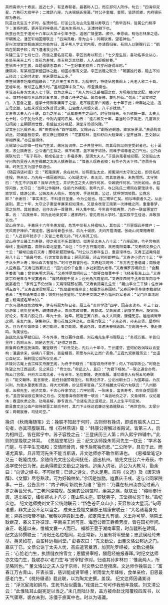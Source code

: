 <!-- { "loadSidebar": true } -->
	英煦斋师六十寿辰，适近七夕，有呈寿联者，最著称人口，而忘却何人所作。句云：“四海仰双星，六秩衍大挠甲子；二难跻八座，九夫锡娲氏笙簧。”时公子奎耀、奎照，皆跻贰卿，内府锡乐部为寿云。
	阮芸台先生五十岁时，在漕帅任。衍圣公孔冶山先生赠以寿联云：“鼎甲连科，皆属公门桃李下；淮扬列郡，更开军府梓桑间。”盖先生扬州人，正漕帅辖下也。
	阮芸台先生于道光十八年以大学士引年予告，返居广陵里第。濒行，奉恩谕，有怡志林泉之语，举朝羡之。潘芝轩相国赠联云：“四海具瞻，尊为山斗；同朝钦羡，望若神仙。”
	吴兴沈坳堂世枫由湖北方伯告归，其子希人学士官内阁，亦请假归省。有同人以联赠行云：“鹤鸣在阴其子和；鸿飞遵渚我公归。”
	朱建三生于七月七日，所居之里名百花巷，李笠翁寿以联云；“七夕是生辰，喜功名事业从心，处处带来天上巧；百花为寿域，羡玉树芝兰绕膝，人人占却眼前春。”
	笠翁五十岁生男，自题楹联志喜云：“一生好事无双日；百岁闲身得半时。”
	康熙间，有某相国家擅园林之胜，相国亦雅有文望。李笠翁赠之联云：“朝罢独行春，踏去不知三径远；公余时读史，坐来便觉五云多。”
	李笠翁赠李坦庵相国联云：“名世天生五百年，为福黎民，特使早居黄阁上；元老人称二十载，宜增华发，谁知正在黑头时。”盖相国年未及三旬，即登揆席也。
	李笠翁有寿方太夫人七十联，自为之序云：“夫人为何芝岳相国之女，方坦庵宫詹之配，楼冈学士、邵村侍御与三孰四世五孝廉，暨谦六任子之母。茹斋奉佛，兼礼列仙。”句云：“出宰相之门，入宫詹之室，居学士侍御孝廉胄子之堂，足不履民家户阂者，七十年于此；继麻姑之迹，追王母之踨，证如来观音文殊普贤之果，口偏食人间烟火者，八千岁犹然。”
	又寿陈太夫人八十联，自为之序云：“此蕉鹿先生之母也，时昼锦归来，专为称觞一事。太夫人七十时，令子犹为外吏，今则内擢司农矣。句云：‘逾古稀又十年，喜当时令子高迁，几度锦衣归阀阅；去期颐尚廿载，看后兹文孙继起，满堂牙笏颂冈陵。’”
	梁文庄公乞假养亲，赐“莱衣昼永”四字扁额，又赐诗云：“翻祝还朝晚，卿家庆更深。”夫语肫挚如此，可谓备极恩荣。嵇文恭公赠联云：“花宴琼林，温仲舒由大魁秉政；堂开昼锦，王文献以宰相养亲。”亦庄丽得体。
	无锡邹小山宗伯一桂有门生某，弟兄皆词林，二子并登甲科，而其母则以侧室受封者也。七十诞辰，求公撰寿言，公令诸门生拟之，俱不称意。盖不难于颂扬，而难于得尊者之口气也。公乃自撰联句云：“有子有孙，都成名进士；多福多寿，是谓太夫人。”于是执笔者咸叹服。又张船山太守问陶为吴谷人先生锡麟之太夫人撰寿联云：“惟善人现寿者相；有令子为天下师。”亦质朴有味。时先生方为国子祭酒也。
	《随园诗话补遗》云：“乾隆庚寅，余在杭州，访蒋苕生太史，闻寓湖州太守张公处，即具名纸往投。蒋未见，乃先有一峨冠者拱出，心知是太守，素无交，而其意甚亲，未免愕然。太守笑曰：‘先生不识我耶？我早识先生，并识先生之夫人貌作何状，令姊貌作何状。’历历如绘。余益惊问故，太守曰：‘当年公作翰林，住前门外横街。我年九岁，与公陆氏二甥同在蒙馆读书，每放学后，嬉游公家。公姊及夫人梳头，常在旁，手进梳篦，公过，犹呼饼饵啖我。公竟忘耶？’余谢曰：‘事实未忘，不料昔日圣童，今为公祖也。惜二甥早亡矣。相与唏歔者久之。从此遂别。更二十年，太守之子惠堂孝廉来权知溧水。又是余改官江南第一次捧檄之所，重重春梦，思之怃然。其前事迹，已作古诗一首赠蒋，梓入集中矣。今年衰不能再赘，乃作一联留惠堂厅事，云：‘后我卌年，同为此地亲民宰；通家两代，曾见而翁上学时。’盖实叙平生佳话，非敢挟长也。”
	梁山舟学士，于嘉庆十六年冬患发疽，危笃中见有人持楹帖入，其句云：“万里烟云开瘴户；一天风雨护神炉。”病遂愈，因自号新吾长翁。后九十诞辰，夫妇齐眉清健。张岐山问莱赠寿联云：“人近百年犹赤子；天留二老看元孙。”时人称其工切。
	梁山舟学士最工为寿联，得之者无不乐其雅切。如寿吴太夫人八十云：“八座起居，令子宫袍慈母线；重闱燕喜，南阳仙菊北堂萱。”自注：“令子方开藩河南，故用南阳菊事。”又寿嵇文恭公八十云：“螭坳旧齿符天寿；雁塔新题冠佛名。”时公以万寿年生日，重宴琼林也。又寿王述庵侍郎昶八十云：“盾鼻弓衣，行世文章皆事业；屏风团扇，还山官府即神仙。”又寿许小范六十云：“甲子从头开上寿；神仙自古有曾孙。”时许已有曾孙也。又寿赵次乾云：“东方先生善谐谑；南极老人应寿昌。”又寿汪西灏沆云：“国门旧价千金重；乡社新图九老尊。”又寿博罗苏明府云：“会翻李委南飞曲；曾领朱明大洞天。”又寿博罗成明府云：“鼓琴自擅寰中手；飞舄来看海上山。”又寿姚宗伯是年与千叟宴者云：“履舄殿庭千叟上；台光角亢两星间。”又寿陕西何中丞未及年而与千叟宴者云：“家传玉节仍分陕；天赐琼筵预杖期。”又寿袁简斋先生云：“藏山事业三干牍；住世神明五百年。”又寿直隶梁制军云：“旌麾畿甸尊宗衮；杖履耆英寿国桢。”又寿闵中丞奉使本籍谳狱者云：“玉节承天南斗静；锦衣行昼使星明。”又寿尹文端之子为福州将军者云：“龙门世泽华跗盛；鲸海威名草木知。”
	广东冯潜斋成修幼牧牛，梦有持扇为障日者，扇上有“贵州学政”四字，因奋志读书。年三十四，始游庠；逾年登贤书，联捷成进士，由庶常改部曹，典蜀试，又典闽试；嗣督学贵州，旋罢归。好论文，有冯八股之目。年九十余，始卒。乾隆壬寅八秩，与夫人同庚，康健无恙。届结褵周甲之期，亲友门生，骈集称庆，重行花烛交拜之礼。自署门联云：“子未必肖，孙未必贤，屡忝科名，只为老年娱晚景；夫岂能刚，妻岂能顺，重谐花烛，幸邀天眷锡遐龄。”至乾隆壬子，重赴鹿鸣，洵美谈也。
	赵瓯北先生早赋归田，不与外事，惟以著作自娱。刘石庵先生手书赠联云：“务观万篇，半皆归里作；启期三乐，同是达生言。”赵得之甚喜。
	颜鲁舆伯焘巡抚滇南，署堂联云：“彩云见处，先后六十年中，三世建牙，宜何如效涓埃以肯堂构；湛露承来，纵横八千里外，百蛮稽首，所愿与兴礼让而广农桑。”王霞九观察赠芳云：“出语公自纪实，殆黔国公后所仅见者。”
	庐陵刘古庵上舍宗辉买舟滕王阁，为舟子书联云：“有客临舟怀帝子；何人下榻学陈公。”时商丘陈望之为江西巡抚，见之笑曰：“奇士也。”命延之入，且曰：“为君下榻矣。”一联之遇合亦奇。
	陶云汀宫保，开府大江南北者，十有余年，名位兼隆，吏民翕服。潘功甫舍人有祝五旬寿联云：“能文翰林，能言御史，能任封疆赞翊圣化，有真经济才，公论出朝士口；为国筹运，为民兴利，为我乡里表彰贤达，得大光明寿，妙法现宰官身。”又齐梅麓太守祝六旬联云：“八州都督，五柳先生，经济文章，千古心传家学远；六甲初周，一阳来复，富贵寿考，百年身受国恩长。”盖宫保诞辰在黄钟之月也。文程春海侍郎寄赠一联云：“海涵地负之才，文章博辨，议论雄伟；春温秋肃之政，动用县解，静专直方。”合诸名流之语观之，其人之生平可定矣。
	歙县曹文正公由户部侍郎晋工部尚书时，其门下士徐访岩廉访宝森赠联云：“再世宫衔，太保少保；两朝宸眷，司徒司空。”
挽词
	《秋雨庵随笔》云：挽联不知起于何时，古则但有挽词，即或有脍炙人口二句者，亦其项腹联耳。惟《石林燕语》载：“韩康公得解过省殿试，皆第三人，后为相四迁，皆在熙宁中。苏子容挽之云：‘三登庆历三人第；四入熙宁四辅中。’”此则的是挽联之体耳。
	《恩福堂笔记》云：纪文达师挽朱笥河先生一联云：“学术各门庭，与子平生无唱和；交情同骨肉，俾予后死独伤悲。”二公所学，具见于此，而语尤真挚。且非笥河先生不能当斯语，非文达师亦不敢作斯语也。
	《恩福堂笔记》又云：乾隆戊戌，余随侍先文庄公赴闽抚任，道出杭州。值先文庄公六十寿辰，中丞学使分日为贺。此余得瞻彭文勤公之始也。迨余入词垣，适公为大教习，勖余曰：“向读之经书，不可抛荒；已读之诗文，仍未足用。应将《文选》及《唐宋诗醇》、《文醇》尽卷熟读，可为好翰林矣。”余因是加励。迨嘉庆壬戌，遂与公同掌院事。一日，公告余曰：“内子昨问‘新院长为谁？’答曰：‘乃曩在杭州汝亦见过甫八岁之英世兄也。’”二老同深嗟叹。故癸亥公捐馆时，余哭之痛，献联云：“榕峤奉行舆，道出临安，绛帐抠衣才八岁；蓬山陪末座，职犹弟子，玉堂撰杖忽千秋。”盖纪实也。
	纪文达师挽刘文正公统勋联云：“岱色苍茫众山小；天容惨淡大星沉。”句奇语重，非文正公不足以当之。
	成亲王挽福文襄郡王福康安联云：“大名诸葛身先死；异姓汾阳帝不疑。”我朝以异姓封王者，如定南王孔有德、义王孙可望、靖南王耿继茂、袭义王孙征淳、平南亲王尚可喜、海澄公赠王爵黄芳度，皆在国初年间。雍正、乾隆以来，惟福文襄一人而已。
	福郡王甍于湖南军营，时苗疆所在建祠。纪文达师撰联云：“汾阳王名位相同，功业常新，万里有将军壁垒；忠武侯经纶未尽，英灵如在，百蛮拜远相祠堂。”
	彭春农曰：“先文勤公，出董文恪公邦达之门。嘉庆丁巳，文恭公诰丁太夫人忧，高庙遣官奠酒，加赏陀罗经被。文勤公挽联云：‘心怆老门生，执馈缝衣怜雪立；恩醲贤宰相，醊卮经被报春晖。’时纪文达师亦文恪门生，挽联亦以‘老门生’与‘贤宰相’作对。归语其孙芗林曰：‘惟我两人，所见略同也。’”
	董文恪公之夫人没于京师，时文恭公已登揆席。文达师作挽联云：“富春江万古青山，阡表长留，慈训能成贤宰相；听雨堂九年绛帐，食单亲检，旧恩最感老门生。”《桃符缀语》载此联，以为陶太史撰，盖误。
	纪文达师因诵某诗云：“浮沉宦海如鸥鸟，生死书丛似蠹鱼。”戏谓此二句可作我他年挽联。刘文清公云：“此惟陆耳山副宪足以当之。”未几而陆讣至，盖方被命赴沈阳覆校四库书，以天气骤寒，裘衣未到，冻僵于旅寓中也。时以为语讖。
